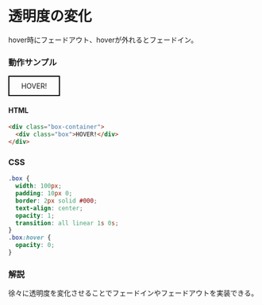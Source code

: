 # 透明度の変化

hover時にフェードアウト、hoverが外れるとフェードイン。

### 動作サンプル

<style>
  .box {
    width: 100px;
    padding: 10px 0;
    border: 2px solid #000;
    text-align: center;
    opacity: 1;
    transition: all linear 1s 0s;
  }
  .box:hover {
    opacity: 0;
  }
</style>

<div class="box-container">
  <div class="box">HOVER!</div>
</div>

#### HTML
```html
<div class="box-container">
  <div class="box">HOVER!</div>
</div>
```

### CSS
```css
.box {
  width: 100px;
  padding: 10px 0;
  border: 2px solid #000;
  text-align: center;
  opacity: 1;
  transition: all linear 1s 0s;
}
.box:hover {
  opacity: 0;
}
```

### 解説
徐々に透明度を変化させることでフェードインやフェードアウトを実装できる。